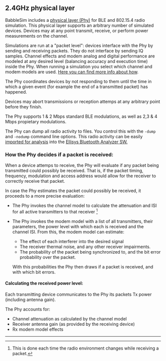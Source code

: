 ## 2.4GHz physical layer

BabbleSim includes a
[physical layer (Phy)](https://github.com/BabbleSim/ext_2G4_phy_v1)
for BLE and 802.15.4 radio simulation.
This physical layer supports an arbitrary number of simulated devices.
Devices may at any point transmit, receive, or perform power measurements on the
channel.

Simulations are run at a "packet level": devices interface with the Phy by
sending and receiving packets. They do not interface by sending IQ samples.
Channel effects and modem analog and digital performance are modeled at any
desired level (balancing accuracy and execution time) inside the Phy.
When running a simulation you select which channel and modem models are used.
[Here you can find more info about how](2G4_select_ch_mo.md).

The Phy coordinates devices by not responding to them until the time in which
a given event (for example the end of a transmitted packet) has happened.

Devices may abort transmissions or reception attemps at any arbitrary point
before they finish.

The Phy supports 1 & 2 Mbps standard BLE modulations, as well as 2,3 & 4 Mbps
propietary modulations.

The Phy can dump all radio activity to files. You control this with the
```-dump``` and ```-nodump``` command line options.
This radio activity can be easily [imported for analysis](import_Ellisys.md)
into the
[Ellisys Bluetooth Analyzer SW.](https://www.ellisys.com/products/bex400/index.php#screenshots)

### How the Phy decides if a packet is received:

When a device attemps to receive, the Phy will evaluate if any packet
being transmitted could possibly be received. That is, if the packet timing,
frequency, modulation and access address would allow for the receiver to
correctly receive that packet.

In case the Phy estimates the packet could possibly be received, it proceeds
to a more precise evaluation:

* The Phy invokes the channel model to calculate the attenuation and ISI for
  all active transmitters to that receiver [^1]

* The Phy invokes the modem model with a list of all transmitters, their
  parameters, the power level with which each is received and the channel ISI.
  From this, the modem model can estimate:

    * The effect of each interferer into the desired signal
    * The receiver thermal noise, and any other receiver impairments.
    * The probability of the packet being synchronized to, and the bit error
      probability over the packet.

    With this probabilities the Phy then draws if a packet is received,
    and with which bit errors.

[^1]: This is done each time the radio environment changes while receiving a packet.

#### Calculating the received power level:

Each transmitting device communicates to the Phy its packets Tx power
(including antenna gain).

The Phy accounts for:

* Channel attenuation as calculated by the channel model
* Receiver antenna gain (as provided by the receiving device)
* Rx modem model effects

-------------------